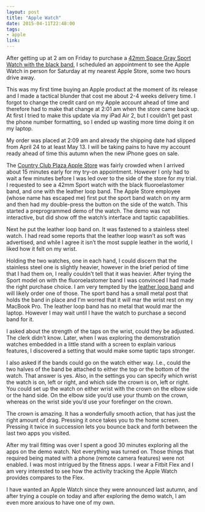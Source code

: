 ```yaml
---
layout: post
title: "Apple Watch"
date: 2015-04-11T22:48:00
tags:
- apple
link:
---
```

After getting up at 2 am on Friday to purchase a [42mm Space Gray Sport Watch with the black band](http://www.apple.com/watch/apple-watch-sport/ "Apple Watch Sport"), I scheduled an appointment to see the Apple Watch in person for Saturday at my nearest Apple Store, some two hours drive away.

This was my first time buying an Apple product at the moment of its release and I made a tactical blunder that cost me about 2-4 weeks delivery time. I forgot to change the credit card on my Apple account ahead of time and therefore had to make that change at 2:01 am when the store came back up. At first I tried to make this update via my iPad Air 2, but I couldn’t get past the phone number formatting, so I ended up wasting more time doing it on my laptop. 

My order was placed at 2:09 am and already the shipping date had slipped from April 24 to at least May 13. I will be taking pains to have my account ready ahead of time this autumn when the new iPhone goes on sale.

The [Country Club Plaza Apple Store](http://www.apple.com/retail/countryclubplaza/ "Country Club Plaza Apple Store") was fairly crowded when I arrived about 15 minutes early for my try-on appointment. However I only had to wait a few minutes before I was led over to the side of the store for my trial. I requested to see a 42mm Sport watch with the black fluoroelastomer band, and one with the leather loop band. The Apple Store employee (whose name has escaped me) first put the sport band watch on my arm and then had my double-press the button on the side of the watch. This started a preprogrammed demo of the watch. The demo was not interactive, but did show off the watch’s interface and taptic capabilities.

Next he put the leather loop band on. It was fastened to a stainless steel watch. I had read some reports that the leather loop wasn’t as soft was advertised, and while I agree it isn’t the most supple leather in the world, I liked how it felt on my wrist.

Holding the two watches, one in each hand, I could discern that the stainless steel one is slightly heavier, however in the brief period of time that I had them on, I really couldn't tell that it was heavier. After trying the Sport model on with the fluoroelastomer band I was convinced I had made the right purchase choice. I am very tempted by the [leather loop band](http://store.apple.com/us/watch/bands "Apple Watch bands") and will likely order one of those. The sport band has a small metal post that holds the band in place and I'm worred that it will mar the wrist rest on my MacBook Pro. The leather loop band has no metal that would mar the laptop. However I may wait until I have the watch to purchase a second band for it.

I asked about the strength of the taps on the wrist, could they be adjusted. The clerk didn’t know. Later, when I was exploring the demonstration watches embedded in a little stand with a screen to explain various features, I discovered a setting that would make some taptic taps stronger. 

I also asked if the bands could go on the watch either way. I.e., could the two halves of the band be attached to either the top or the bottom of the watch. That answer is yes. Also, in the settings you can specify which wrist the watch is on, left or right, and which side the crown is on, left or right. You could set up the watch on either wrist with the crown on the elbow side or the hand side. On the elbow side you’d use your thumb on the crown, whereas on the wrist side you’d use your forefinger on the crown.

The crown is amazing. It has a wonderfully smooth action, that has just the right amount of drag. Pressing it once takes you to the home screen. Pressing it twice in succession lets you bounce back and forth between the last two apps you visited.

After my trail fitting was over I spent a good 30 minutes exploring all the apps on the demo watch. Not everything was turned on. Those things that required being mated with a phone (remote camera features) were not enabled. I was most intrigued by the fitness apps. I wear a Fitbit Flex and I am very interested to see how the activity tracking the Apple Watch provides compares to the Flex.

I have wanted an Apple Watch since they were announced last autumn, and after trying a couple on today and after exploring the demo watch, I am even more anxious to have one of my own. 

